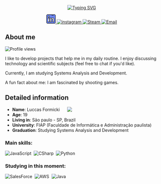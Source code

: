 <div align="center">
    <a href="https://git.io/typing-svg">
      <img src="https://readme-typing-svg.demolab.com?font=Fira+Code&duration=4650&pause=1000&color=6AFFD1&background=FFFFFF00&random=false&width=435&lines=Hello+everyone%2C+my+name+is+Luccas;I'm+a+full+stack+developer+%F0%9F%A7%91%F0%9F%8F%BB%E2%80%8D%F0%9F%92%BB%F0%9F%8C%90;be+welcome+to+my+profile!+%F0%9F%98%81" alt="Typing SVG" /></a>
  </div>

  <p align="center">
    <a href="https://www.linkedin.com/in/luccas-formicki" target="blank">
        <img height="30" src="https://raw.githubusercontent.com/8bithemant/8bithemant/master/linkedin.png?raw=true" alt="LinkedIn" title="LinkedIn" target="_blank">
    </a>
      <a href="https://www.instagram.com/_woodnotfound/" target="blank">
        <img height="30" src="https://www.vectorlogo.zone/logos/instagram/instagram-icon.svg" alt="instagram" title="instagram" target="_blank">
      </a>
      <a href="https://steamcommunity.com/profiles/76561199027125330/" target="blank">
        <img height="30" src="https://www.vectorlogo.zone/logos/steampowered/steampowered-icon.svg" alt="Steam" title="Steam" target="_blank">
      </a>
      <a href="mailto:luccas.formicki@gmail.com?subject=Oiii%20again" target="blank">
        <img height="30" src="https://www.vectorlogo.zone/logos/gmail/gmail-icon.svg" alt="Email" title="Email" target="_blank">
      </a>
  </p>

  ## About me
  
  <p align="left"> <img src="https://komarev.com/ghpvc/?username=luccasformicki&color=yellow" alt="Profile views" /> </p>

I like to develop projects that help me in my daily routine. I enjoy discussing technology and scientific subjects (feel free to chat if you'd like).

Currently, I am studying Systems Analysis and Development.

A fun fact about me: I am fascinated by shooting games.

## Detailed information
 <img src="https://i.imgur.com/i9EvBnz.png" min-width="300px" max-width="300px" width="300px" align="right">

- **Name**: Luccas Formicki
- **Age**: 19
- **Living in**: São paulo - SP, Brazil 
- **University**: FIAP (Faculdade de Informática e Administração paulista) 
- **Graduation**: Studying Systems Analysis and Development

### Main skills:
![JavaScript](https://img.shields.io/badge/-JavaScript-0D1117?style=for-the-badge&logo=javascript&labelColor=0D1117)&nbsp;
![CSharp](https://img.shields.io/badge/-CSharp-0D1117?style=for-the-badge&logo=CSharp&logoColor=purple&labelColor=0D1117)&nbsp;
![Python](https://img.shields.io/badge/-Python-0D1117?style=for-the-badge&logo=Python&logoColor=1572B6&labelColor=0D1117)&nbsp; 

### Studying in this moment:
![SalesForce](https://img.shields.io/badge/-SalesForce-0D1117?style=for-the-badge&logo=SalesForce&labelColor=0D1117)&nbsp;
![AWS](https://img.shields.io/badge/-AWS-0D1117?style=for-the-badge&logo=AWS&labelColor=0D1117)&nbsp;
![Java](https://img.shields.io/badge/Java-0D1117?style=for-the-badge&logo=openjdk&logoColor=1572B6&labelColor=0D1117)&nbsp;


